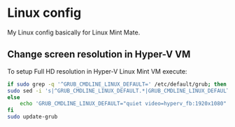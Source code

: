 # Linux config

My Linux config basically for Linux Mint Mate.

## Change screen resolution in Hyper-V VM

To setup Full HD resolution in Hyper-V Linux Mint VM execute:
```bash
if sudo grep -q '^GRUB_CMDLINE_LINUX_DEFAULT=' /etc/default/grub; then
sudo sed -i 's|^GRUB_CMDLINE_LINUX_DEFAULT.*|GRUB_CMDLINE_LINUX_DEFAULT="quiet video=hyperv_fb:1920x1080"|' /etc/default/grub
else
	echo 'GRUB_CMDLINE_LINUX_DEFAULT="quiet video=hyperv_fb:1920x1080"' | sudo tee -a /etc/default/grub > /dev/null
fi
sudo update-grub
```
